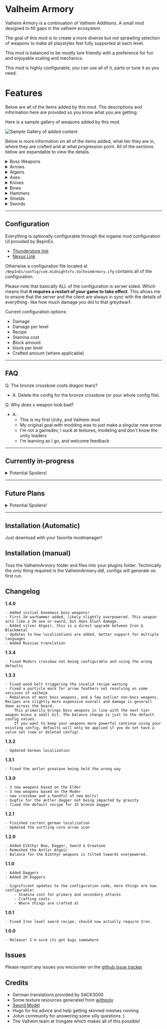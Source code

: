 # Valheim Armory
Valheim Armory is a continuation of Valheim Additions. A small mod designed to fill gaps in the valheim ecosystem.

The goal of this mod is to create a more diverse but not sprawling selection of weapons to make all playstyles feel fully supported at each level.


This mod is balanced to be mostly lore friendly with a preference for fun and enjoyable scaling and mechanics.

This mod is highly configurable, you can use all of it, parts or tune it as you need.




# Features

Below are all of the items added by this mod. The descriptions and information here are provided so you know what you are getting.

Here is a sample gallery of weapons added by this mod.

![Sample Gallery of added content](https://i.imgur.com/WisOiMc.png)

Below is more information on all of the items added, what tier they are in, where they are crafted and at what progression point. All of the sections below are expandable to view the details.

<details>
  <summary>Boss Weapons</summary>
  
  ## Eikthyrs

    These weapons are split into two groups, one requiring the workbench and the other the forge. Meaning that some of these weapons will require metals from the black forest.

  | Name | Crafted At | Stage | Icon |
  | ----------- | ----------- | ----------- | ----------- |
  | Antler Bow | Forge | Post-Meadows | ![Antler Bow Icon](https://i.imgur.com/YYavFT6.png) |
  | Antler Dagger | Workbench | Post-Meadows | ![Antler Dagger Icon](https://i.imgur.com/TImtKNo.png) |
  | Antler Sword | Forge | Post-Meadows | ![Antler Sword Icon](https://i.imgur.com/uw1ZNgz.png) |
  | Antler Atgeir | Workbench | Post-Meadows | ![Antler Atgier Icon](https://i.imgur.com/URdXvZc.png) |
  | Antler Greataxe | Forge | Post-Meadows | ![Antler Greataxe Icon](https://i.imgur.com/jIAHbCD.png) |

  ## Elder
  | Name | Crafted At | Stage | Icon |
  | ----------- | ----------- | ----------- | ----------- |
  | Elders Rock | Forge | Post-Blackforest | ![Elder Sledgehammer icon](https://i.imgur.com/IvJzuX3.png) |
  | Elders Bulwark | Forge | Post-Blackforest | ![Elders roundshield icon](https://i.imgur.com/MaZMD4l.png) |
  | Elders Vinethrower | Forge | Post-Blackforest | ![Antler Greataxe Icon](https://i.imgur.com/fDaATMs.png) |

  ## Bonemass
  | Name | Crafted At | Stage | Icon |
  | ----------- | ----------- | ----------- | ----------- |
  | Bonemasses Rage | Forge | Post-Swamp | ![Bonemass Warhammer icon](https://i.imgur.com/sg9yGYu.png) |
  | Bonemasses Legacy  | Forge | Post-Swamp | ![bonemass greatsword icon](https://i.imgur.com/OWfG9nK.png) |
  | Bonemasses Ritual | Forge | Post-Swamp | ![Bonemasses dagger icon](https://i.imgur.com/o9qxcEG.png) |

  ## Moder
  | Name | Crafted At | Stage | Icon |
  | ----------- | ----------- | ----------- | ----------- |
  | Moders Bite | Forge | Post-Mountain | ![Ice sword Icon](https://i.imgur.com/iXVICFY.png) |
  | Moders Reach | Forge | Post-Mountain | ![Ice Spear Icon](https://i.imgur.com/X4CuFZs.png) |
  | Moders Dream | Forge | Post-Mountain | ![Mechanical Crossbow Icon](https://i.imgur.com/KMNzFgZ.png) |

  ### Yagluth
  Coming soon! Vote for boss weapons to get these sooner.

</details>

<details>
  <summary>Arrows</summary>

  Arrows Added here fill out a number of additional roles, and importantly add new resource sinks.

  | Name | Crafted At | Stage | Icon |
  | ----------- | ----------- | ----------- | ----------- |
  | Bone arrow | Workbench | Meadows | ![bone arrow icon](https://imgur.com/KUYj0Zp.png) |
  | Chitin arrow | Workbench | Ocean | ![chitin arrow icon](https://imgur.com/LKNQnEt.png) |
  | Ancient Wood arrow | Workbench | Swamp | ![ancient wood arrow icon](https://imgur.com/d28tCPw.png) |
  | Surtling Fire arrow | Forge | Mountain | ![surtling fire arrow icon](https://i.imgur.com/K5Erlwt.png) |
  | Blackmetal arrow | Forge | Plains | ![blackmetal arrow icon](https://imgur.com/yiJKz6s.png) | 
  | Wood Bolt | Artisan | Blackforest | ![wood crossbow bolt](https://imgur.com/UTbO8aG.png) |
  | Bronze Bolt | Artisan | Blackforest | ![bronze bolt](https://i.imgur.com/cUJTlB3.png) |
  | Iron Poison Bolt | Artisan | Swamp | ![iron poison bolt](https://i.imgur.com/mVLDfm8.png) |
  | Silver Frost Bolt | Artisan | Mountain | ![Silver Frost bolt](https://i.imgur.com/0FGHrBB.png) |
  | Blackmetal Surtling Bolt | Artisan | Plains | ![blackmetal surtling bolt](https://i.imgur.com/iZ5fOrF.png) |

</details>

<details>
  <summary>Atgeirs</summary>

  Added Atgiers help fill in missing tiers.

  | Name | Crafted At | Stage | Icon |
  | ----------- | ----------- | ----------- | ----------- |
  | Royal Abyssal Atgeir | Forge | Mountain | ![royal abyssal atgeir icon](https://i.imgur.com/FCO85Nq.png) |
  | Silver Atgeir | Forge | Mountain | ![silver atgeir icon](https://i.imgur.com/WLB6PWp.png) |
</details>


<details>
  <summary>Axes</summary>

  ### Greataxes (2H Axes)
  Battleaxes are a fun but very challenging playstyle in valheim. They are slow so you generally need to kill your opponets before they can kill you, which happens fast.

  | Name | Crafted At | Stage | Icon |
  | ----------- | ----------- | ----------- | ----------- |
  | Bronze Lumber Axe | Forge | Blackforest | ![bronze greataxe icon](https://i.imgur.com/1an32hc.png) |
  | Blackmetal Greataxe | Forge | Mistlands | ![blackmetal greataxe icon](https://i.imgur.com/2H94zhh.png) |
</details>

<details>
  <summary>Knives</summary>
  
  ### Added Daggers

  | Name | Crafted At | Stage | Icon |
  | ----------- | ----------- | ----------- | ----------- |
  | Bronze Dagger | Forge | Blackforest | ![bronze dagger icon](https://i.imgur.com/AyWevGx.png) |
  | Iron Dagger | Forge | Swamp | ![iron dagger icon](https://i.imgur.com/9MBSw5X.png) |
  | Silver Dagger | Forge | Mountain | ![silver dagger icon](https://i.imgur.com/SL2G0Vn.png) |

  ---

  ### Added 2H Daggers

  | Name | Crafted At | Stage | Icon |
  | ----------- | ----------- | ----------- | ----------- |
  | Rascal Daggers | Forge | Blackforest | ![rascal daggers icon](https://i.imgur.com/88MEras.png) |
  | Rogue Daggers | Forge | Swamp | ![rogue daggers icon](https://i.imgur.com/1kyTYjP.png) |
  | Blackguard Runic Daggers | Forge | Mountain | ![blackguard runic daggers icon](https://i.imgur.com/8HwWqah.png) |

  * Note: 2H Daggers will float infront of item wall mounts due to their separated attachment style. They display normally on an item stand.

  The addition of 2H daggers at lower tiers also provides you a way to focus on that playstyle all of the way up till the current end of the game.

</details>

<details>
  <summary>Bows</summary>
  
  ### Added Crossbows

  | Name | Crafted At | Stage | Icon |
  | ----------- | ----------- | ----------- | ----------- |
  | Bronze Crossbow | Forge | Blackforest | ![bronze crossbow icon](https://i.imgur.com/GkWbooT.png) |
  | Bronze Arbalist | Forge | Plains | ![bronze arbalist icon](https://i.imgur.com/iuk67H0.png) |

</details>

<details>
  <summary>Hammers</summary>
  
  ### Added Sledges

  | Name | Crafted At | Stage | Icon |
  | ----------- | ----------- | ----------- | ----------- |
  | Blackmetal Sledge | Forge | Plains | ![blackmetal sledge icon](https://i.imgur.com/GiQJaWe.png) |

</details>

<details>
  <summary>Shields</summary>
  
  ### Added Shields

  | Name | Crafted At | Stage | Icon |
  | ----------- | ----------- | ----------- | ----------- |
  | Serpent Scale Buckler | Forge | Swamp | ![serpent scale buckler icon](https://i.imgur.com/jtB6efS.png) |

</details>

<details>
  <summary>Swords</summary>
  
  ### Added Greatswords

  | Name | Crafted At | Stage | Icon |
  | ----------- | ----------- | ----------- | ----------- |
  | Bronze Greatsword | Forge | Blackforest | ![bronze greatsword icon](https://i.imgur.com/cjSbYI5.png) |
  | Iron Greatsword | Forge | Swamp | ![iron greatsword icon](https://i.imgur.com/UmjdC0K.png) |
  | Silver Greatsword | Forge | Mountain | ![silver greatsword icon](https://i.imgur.com/qBOtNRn.png) |


  ---
  
  ### Added Swords

  | Name | Crafted At | Stage | Icon |
  | ----------- | ----------- | ----------- | ----------- |
  | Chitin Sword | Forge | Blackforest | ![chitin sword icon](https://i.imgur.com/HtNvGaA.png) |

  * Chitin Sword (Abyssal Sword) is an early game sword sitting between bronze and iron but with the unique difference of inflicting some blunt damage, making it less useless against all of the enemies in the swamp
</details>

---

## Configuration

Everything is optionally configurable through the ingame mod configuration UI provided by BepinEx.
  * [Thunderstore link](https://valheim.thunderstore.io/package/TJzilla/BepInEx_ConfigurationManager/)
  * [Nexus Link](https://www.nexusmods.com/valheim/mods/740)

Otherwise a configuration file located at `/BepInEx/config/com.midnightsfx.ValheimArmory.cfg` contains all of the configuration.

Please note that basically ALL of the configuration is server sided. Which means that **it requires a restart of your game to take effect**. This allows me to ensure that the server and the client are always in sync with the details of everything- like how much damage you did to that greydwarf.

Current configuration options:
* Damage
* Damage per level
* Recipe
* Stamina cost
* Block amount
* block per level
* Crafted amount (where applicable)

---

## FAQ

Q. The bronze crossbow costs dragon tears?
- A. Delete the config for the bronze crossbow (or your whole config file).


Q. Why does x weapon look bad?
- A.
	- This is my first Unity, and Valhiem mod
	- My original goal with modding was to just make a singular new arrow
	- I'm not a gamedev, I suck at textures, modeling and don't know the unity loaders
	- I'm learning as I go, and welcome feedback
---

## Currently in-progress
<details>
  <summary>Potential Spoilers!</summary>

  * Game engine update, script updates

  Boss Weapon Release roadmap
  * Bonemass Weapons (first set of 3)
  * Yagluth Weapons (first set of 3)

  The Boss weapon roadmap will take a number of updates. Feel free to submit ideas to the github.


  If there is something you'd like me to work on vote for it [here](https://poll-maker.com/poll4772706xc1794073-148)!
</details>

---

## Future Plans
<details>
  <summary>Potential Spoilers!</summary>

  * Filling out the line of fists (maybe wood), Bronze, Iron, Blackmetal
  * Chitin Shield
  * Named Mace (blackmetal mace)
  * Silver sledge
  * 2H Warhammers (Maces but bigger)
  * Better VFX for weapons
  * New spear alternatives

  If there is something you'd like me to work on vote for it [here](https://poll-maker.com/poll4772706xc1794073-148)!
</details>

---

## Installation (Automatic)
Just download with your favorite modmanager!

## Installation (manual)
Toss the ValheimArmory folder and files into your plugins folder. Technically the only thing required is the ValheimArmory.ddl, configs will generate on first run.

## Changelog
**1.4.0**
```
- Added initial bonemass boss weapons!
- First 2H warhammer added, likely slightly overpowered. This weapon acts like a 2H axe or sword, but does blunt damage.
- Added silver Atgeir, this is a direct upgrade between Iron & Blackmetal
- Updates to how localizations are added, better support for multiple languages
- Added Russian translation
```

**1.3.4**
```
- Fixed Moders crossbow not being configurable and using the wrong defaults
```

**1.3.3**
```
- Fixed wood bolt triggering the invalid recipe warning
- Fixed a particle mock for arrow feathers not resolving on some versions of valheim
- Rebalance of most boss weapons, and a few outlier non-boss weapons. Recipes are slightly more expensive overall and damage is generall down across the board.
	This primarily brings boss weapons in line with the next tier weapon minus a small bit. The balance change is just to the default config values.
	If you want to keep your weapons more powerful continue using your existing config, defaults will only be applied if you do not have a value set (new or deleted config).
```

**1.3.2**
```
- Updated German localization
```

**1.3.1**
```
- Fixed the antler greataxe being held the wrong way
```

**1.3.0**
```
- 3 new weapons based on the Elder
- 3 new weapons based on the Moder
- new crossbow and a handful of new bolts!
- bugfix for the antler dagger not being impacted by gravity
- fixed the default recipe for 1h bronze dagger

```

**1.2.1**
```
- Finished current german localization
- Updated the surtling core arrow icon

```

**1.2.0**
```
- Added Eikthyr Bow, Dagger, Sword & Greataxe
- Remeshed the Antler Atgeir
- Balance for the Eikthyr weapons is tilted towards overpowered.

```

**1.1.0**
```
- Added Daggers
- Added 2H Daggers

- Significant updates to the configuration code, more things are now configurable!
	- Stamina cost for primary and secondary attacks
	- Crafting costs
	- Where things are crafted at
```

**1.0.1**
```
- Fixed Iron level sword recipe, should now actually require Iron.
```

**1.0.0**
```
- Release! I'm sure its got bugs somewhere
```

## Issues
Please report any issues you encounter on the [github issue tracker](https://github.com/MidnightsFX/Valheim_Armory/issues)

## Credits
* German translations provided by SACK3000
* Some texture resources generated from [withpoly](https://withpoly.com/browse/textures)
* [Sword Model](https://assetstore.unity.com/packages/3d/props/weapons/free-low-poly-swords-rpg-weapons-198166)
* Hugo for his advice and help getting skinned meshes running
* Jotun community for answering some silly questions :)
* The Valheim team at Irongate which makes all of this possible!

